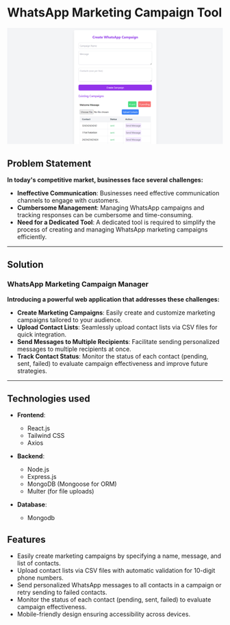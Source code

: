 # WhatsApp Marketing Campaign Tool

![WhatsApp Campaign](https://github.com/Anurag-Band/whatsapp-marketing-campaign-tool/blob/main/client/src/assets/home_page.png)

## Problem Statement

**In today's competitive market, businesses face several challenges:**

- **Ineffective Communication**: Businesses need effective communication channels to engage with customers.
- **Cumbersome Management**: Managing WhatsApp campaigns and tracking responses can be cumbersome and time-consuming.
- **Need for a Dedicated Tool**: A dedicated tool is required to simplify the process of creating and managing WhatsApp marketing campaigns efficiently.

---

## Solution

### **WhatsApp Marketing Campaign Manager**

**Introducing a powerful web application that addresses these challenges:**

- **Create Marketing Campaigns**: Easily create and customize marketing campaigns tailored to your audience.
- **Upload Contact Lists**: Seamlessly upload contact lists via CSV files for quick integration.
- **Send Messages to Multiple Recipients**: Facilitate sending personalized messages to multiple recipients at once.
- **Track Contact Status**: Monitor the status of each contact (pending, sent, failed) to evaluate campaign effectiveness and improve future strategies.

---

 
## Technologies used
- **Frontend**: 
  - React.js
  - Tailwind CSS
  - Axios

- **Backend**: 
  - Node.js
  - Express.js
  - MongoDB (Mongoose for ORM)
  - Multer (for file uploads)
 
 - **Database**:
   - Mongodb 
  
## Features
  - Easily create marketing campaigns by specifying a name, message, and list of contacts.
  - Upload contact lists via CSV files with automatic validation for 10-digit phone numbers.
  - Send personalized WhatsApp messages to all contacts in a campaign or retry sending to failed contacts.
  - Monitor the status of each contact (pending, sent, failed) to evaluate campaign effectiveness.
  - Mobile-friendly design ensuring accessibility across devices.
